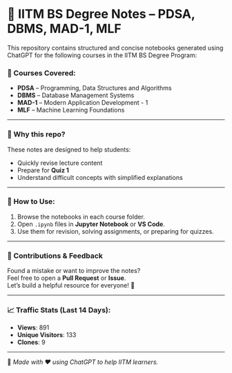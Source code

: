 # 📘 IITM BS Degree Notes – PDSA, DBMS, MAD-1, MLF

This repository contains structured and concise notebooks generated using ChatGPT for the following courses in the IITM BS Degree Program:

### 📂 Courses Covered:
- **PDSA** – Programming, Data Structures and Algorithms
- **DBMS** – Database Management Systems
- **MAD-1** – Modern Application Development - 1
- **MLF** – Machine Learning Foundations

---

### 📌 Why this repo?
These notes are designed to help students:
- Quickly revise lecture content
- Prepare for **Quiz 1**
- Understand difficult concepts with simplified explanations

---

### 🚀 How to Use:
1. Browse the notebooks in each course folder.
2. Open `.ipynb` files in **Jupyter Notebook** or **VS Code**.
3. Use them for revision, solving assignments, or preparing for quizzes.

---

### 👥 Contributions & Feedback
Found a mistake or want to improve the notes?  
Feel free to open a **Pull Request** or **Issue**.  
Let’s build a helpful resource for everyone! 🙌

---

### 📈 Traffic Stats (Last 14 Days):
- **Views**: 891
- **Unique Visitors**: 133
- **Clones**: 9

---

📌 *Made with ❤️ using ChatGPT to help IITM learners.*
